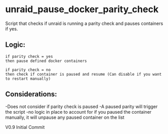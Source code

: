# unraid_pause_docker_parity_check
Script that checks if unraid is running a parity check and pauses containers if yes.

## Logic:
```
if parity check = yes
then pause defined docker containers
```
```
if parity check = no
then check if container is paused and resume (Can disable if you want to restart manually)
```

## Considerations:
-Does not consider if parity check is paused
-A paused parity will trigger the script
-no logic in place to account for if you paused the container manually, it will unpause any paused container on the list

V0.9
Initial Commit
